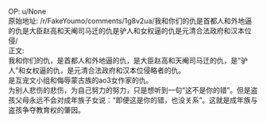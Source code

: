 
OP: u/None  
原始地址: /r/FakeYoumo/comments/1g8v2ua/我和你们的仇是首都人和外地逼的仇是大臣赵高和天阉司马迁的仇是驴人和女权逼的仇是元清合法政府和汉本位侵/  
正文:  
我和你们的仇，是首都人和外地逼的仇，是大臣赵高和天阉司马迁的仇，是“驴人”和女权逼的仇，是元清合法政府和汉本位侵略者的仇。  
是互宠文小组和侮辱蒙古族的ao3女作家的仇。  
为别人悲伤的悲伤，为自己努力的努力，只是想听到一句“这不是你的错”。但是盗孩父母永远不会对成年族子女说：“即便这是你的错，也没关系”。这就是成年族与盗孩争夺教育权的肇因。
